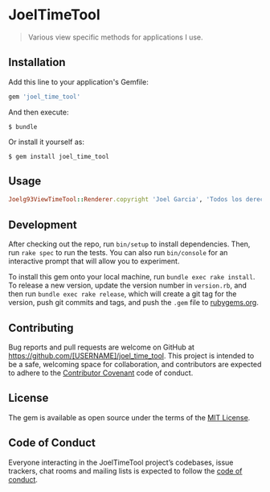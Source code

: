 # JoelTimeTool

> Various view specific methods for applications I use.

## Installation

Add this line to your application's Gemfile:

```ruby
gem 'joel_time_tool'
```

And then execute:

    $ bundle

Or install it yourself as:

    $ gem install joel_time_tool

## Usage

```ruby
Joelg93ViewTimeTool::Renderer.copyright 'Joel Garcia', 'Todos los derechos reservados'
```


## Development

After checking out the repo, run `bin/setup` to install dependencies. Then, run `rake spec` to run the tests. You can also run `bin/console` for an interactive prompt that will allow you to experiment.

To install this gem onto your local machine, run `bundle exec rake install`. To release a new version, update the version number in `version.rb`, and then run `bundle exec rake release`, which will create a git tag for the version, push git commits and tags, and push the `.gem` file to [rubygems.org](https://rubygems.org).

## Contributing

Bug reports and pull requests are welcome on GitHub at https://github.com/[USERNAME]/joel_time_tool. This project is intended to be a safe, welcoming space for collaboration, and contributors are expected to adhere to the [Contributor Covenant](http://contributor-covenant.org) code of conduct.

## License

The gem is available as open source under the terms of the [MIT License](https://opensource.org/licenses/MIT).

## Code of Conduct

Everyone interacting in the JoelTimeTool project’s codebases, issue trackers, chat rooms and mailing lists is expected to follow the [code of conduct](https://github.com/[USERNAME]/joel_time_tool/blob/master/CODE_OF_CONDUCT.md).
